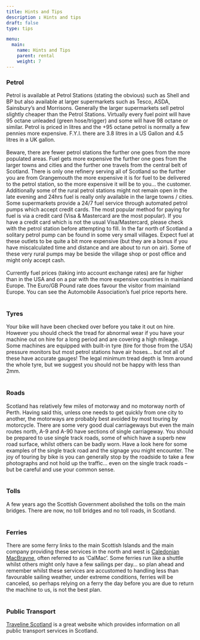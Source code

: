 ```yaml
---
title: Hints and Tips
description : Hints and tips
draft: false
type: tips

menu:
  main:
    name: Hints and Tips
    parent: rental
    weight: 7
---
```

### Petrol
Petrol is available at Petrol Stations (stating the obvious) such as Shell and BP but also available at larger supermarkets such as Tesco, ASDA, Sainsbury’s and Morrisons. Generally the larger supermarkets sell petrol slightly cheaper than the Petrol Stations. Virtually every fuel point will have 95 octane unleaded (green hose/trigger) and some will have 98 octane or similar. Petrol is priced in litres and the +95 octane petrol is normally a few pennies more expensive. F.Y.I. there are 3.8 litres in a US Gallon and 4.5 litres in a UK gallon.
<br/><br/>
Beware, there are fewer petrol stations the further one goes from the more populated areas. Fuel gets more expensive the further one goes from the larger towns and cities and the further one travels from the central belt of Scotland. There is only one refinery serving all of Scotland so the further you are from Grangemouth the more expensive it is for fuel to be delivered to the petrol station, so the more expensive it will be to you… the customer. Additionally some of the rural petrol stations might not remain open in the late evening and 24hrs fuel is really only available in the large towns / cities. Some supermarkets provide a 24/7 fuel service through automated petrol pumps which accept credit cards. The most popular method for paying for fuel is via a credit card (Visa & Mastercard are the most popular). If you have a credit card which is not the usual Visa/Mastercard, please check with the petrol station before attempting to fill. In the far north of Scotland a solitary petrol pump can be found in some very small villages. Expect fuel at these outlets to be quite a bit more expensive (but they are a bonus if you have miscalculated time and distance and are about to run on air). Some of these very rural pumps may be beside the village shop or post office and might only accept cash.
<br/><br/>
Currently fuel prices (taking into account exchange rates) are far higher than in the USA and on a par with the more expensive countries in mainland Europe. The Euro/GB Pound rate does favour the visitor from mainland Europe. You can see the Automobile Association’s fuel price reports here.
<br/><br/>

### Tyres
Your bike will have been checked over before you take it out on hire. However you should check the tread for abnormal wear if you have your machine out on hire for a long period and are covering a high mileage. Some machines are equipped with built-in tyre (tire for those from the USA) pressure monitors but most petrol stations have air hoses… but not all of these have accurate gauges! The legal minimum tread depth is 1mm around the whole tyre, but we suggest you should not be happy with less than 2mm.
<br/><br/>

### Roads
Scotland has relatively few miles of motorway and no motorway north of Perth. Having said this, unless one needs to get quickly from one city to another, the motorways are probably best avoided by most touring by motorcycle. There are some very good dual carriageways but even the main routes north, A-9 and A-90 have sections of single carriageway. You should be prepared to use single track roads, some of which have a superb new road surface, whilst others can be badly worn. Have a look here for some examples of the single track road and the signage you might encounter. The joy of touring by bike is you can generally stop by the roadside to take a few photographs and not hold up the traffic… even on the single track roads – but be careful and use your common sense.
<br/><br/>

### Tolls
A few years ago the Scottish Government abolished the tolls on the main bridges. There are now, no toll bridges and no toll roads, in Scotland.
<br/><br/>

### Ferries
There are some ferry links to the main Scottish Islands and the main company providing these services in the north and west is [Caledonian MacBrayne](https://www.calmac.co.uk), often referred to as ‘CalMac’. Some ferries run like a shuttle whilst others might only have a few sailings per day… so plan ahead and remember whilst these services are accustomed to handling less than favourable sailing weather, under extreme conditions, ferries will be canceled, so perhaps relying on a ferry the day before you are due to return the machine to us, is not the best plan.
<br/><br/>

### Public Transport
[Traveline Scotland](https://www.travelinescotland.com) is a great website which provides information on all public transport services in Scotland.